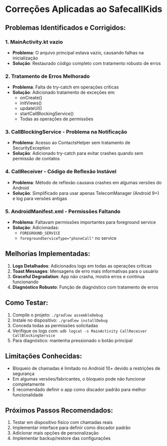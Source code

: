 # Correções Aplicadas ao SafecallKids

## Problemas Identificados e Corrigidos:

### 1. MainActivity.kt vazio
- **Problema**: O arquivo principal estava vazio, causando falhas na inicialização
- **Solução**: Restaurado código completo com tratamento robusto de erros

### 2. Tratamento de Erros Melhorado
- **Problema**: Falta de try-catch em operações críticas
- **Solução**: Adicionado tratamento de exceções em:
  - onCreate()
  - initViews()
  - updateUI()
  - startCallBlockingService()
  - Todas as operações de permissões

### 3. CallBlockingService - Problema na Notificação
- **Problema**: Acesso ao ContactsHelper sem tratamento de SecurityException
- **Solução**: Adicionado try-catch para evitar crashes quando sem permissão de contatos

### 4. CallReceiver - Código de Reflexão Instável
- **Problema**: Método de reflexão causava crashes em algumas versões do Android
- **Solução**: Simplificado para usar apenas TelecomManager (Android 9+) e log para versões antigas

### 5. AndroidManifest.xml - Permissões Faltando
- **Problema**: Faltavam permissões importantes para foreground service
- **Solução**: Adicionadas:
  - `FOREGROUND_SERVICE`
  - `foregroundServiceType="phoneCall"` no service

## Melhorias Implementadas:

1. **Logs Detalhados**: Adicionados logs em todas as operações críticas
2. **Toast Messages**: Mensagens de erro mais informativas para o usuário
3. **Graceful Degradation**: App não crasha, mostra erros e continua funcionando
4. **Diagnóstico Robusto**: Função de diagnóstico com tratamento de erros

## Como Testar:

1. Compile o projeto: `./gradlew assembleDebug`
2. Instale no dispositivo: `./gradlew installDebug`
3. Conceda todas as permissões solicitadas
4. Verifique os logs com: `adb logcat -s MainActivity CallReceiver CallBlockingService`
5. Para diagnóstico: mantenha pressionado o botão principal

## Limitações Conhecidas:

- Bloqueio de chamadas é limitado no Android 10+ devido a restrições de segurança
- Em algumas versões/fabricantes, o bloqueio pode não funcionar completamente
- É recomendado definir o app como discador padrão para melhor funcionalidade

## Próximos Passos Recomendados:

1. Testar em dispositivo físico com chamadas reais
2. Implementar interface para definir como discador padrão
3. Adicionar mais opções de personalização
4. Implementar backup/restore das configurações
